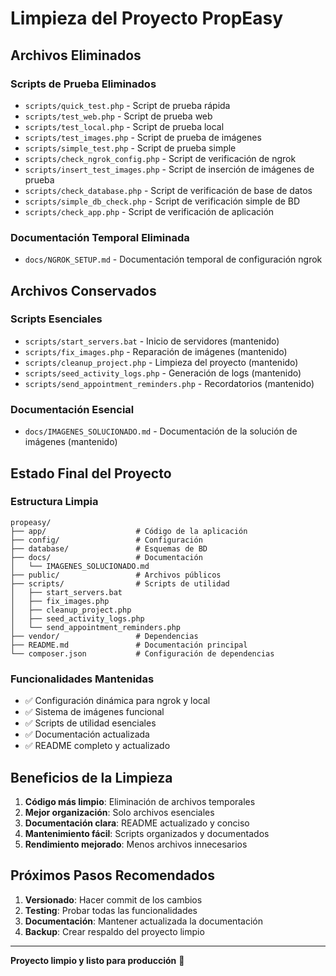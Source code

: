 # Limpieza del Proyecto PropEasy

## Archivos Eliminados

### Scripts de Prueba Eliminados
- `scripts/quick_test.php` - Script de prueba rápida
- `scripts/test_web.php` - Script de prueba web
- `scripts/test_local.php` - Script de prueba local
- `scripts/test_images.php` - Script de prueba de imágenes
- `scripts/simple_test.php` - Script de prueba simple
- `scripts/check_ngrok_config.php` - Script de verificación de ngrok
- `scripts/insert_test_images.php` - Script de inserción de imágenes de prueba
- `scripts/check_database.php` - Script de verificación de base de datos
- `scripts/simple_db_check.php` - Script de verificación simple de BD
- `scripts/check_app.php` - Script de verificación de aplicación

### Documentación Temporal Eliminada
- `docs/NGROK_SETUP.md` - Documentación temporal de configuración ngrok

## Archivos Conservados

### Scripts Esenciales
- `scripts/start_servers.bat` - Inicio de servidores (mantenido)
- `scripts/fix_images.php` - Reparación de imágenes (mantenido)
- `scripts/cleanup_project.php` - Limpieza del proyecto (mantenido)
- `scripts/seed_activity_logs.php` - Generación de logs (mantenido)
- `scripts/send_appointment_reminders.php` - Recordatorios (mantenido)

### Documentación Esencial
- `docs/IMAGENES_SOLUCIONADO.md` - Documentación de la solución de imágenes (mantenido)

## Estado Final del Proyecto

### Estructura Limpia
```
propeasy/
├── app/                    # Código de la aplicación
├── config/                 # Configuración
├── database/               # Esquemas de BD
├── docs/                   # Documentación
│   └── IMAGENES_SOLUCIONADO.md
├── public/                 # Archivos públicos
├── scripts/                # Scripts de utilidad
│   ├── start_servers.bat
│   ├── fix_images.php
│   ├── cleanup_project.php
│   ├── seed_activity_logs.php
│   └── send_appointment_reminders.php
├── vendor/                 # Dependencias
├── README.md               # Documentación principal
└── composer.json           # Configuración de dependencias
```

### Funcionalidades Mantenidas
- ✅ Configuración dinámica para ngrok y local
- ✅ Sistema de imágenes funcional
- ✅ Scripts de utilidad esenciales
- ✅ Documentación actualizada
- ✅ README completo y actualizado

## Beneficios de la Limpieza

1. **Código más limpio**: Eliminación de archivos temporales
2. **Mejor organización**: Solo archivos esenciales
3. **Documentación clara**: README actualizado y conciso
4. **Mantenimiento fácil**: Scripts organizados y documentados
5. **Rendimiento mejorado**: Menos archivos innecesarios

## Próximos Pasos Recomendados

1. **Versionado**: Hacer commit de los cambios
2. **Testing**: Probar todas las funcionalidades
3. **Documentación**: Mantener actualizada la documentación
4. **Backup**: Crear respaldo del proyecto limpio

---

**Proyecto limpio y listo para producción** 🚀 